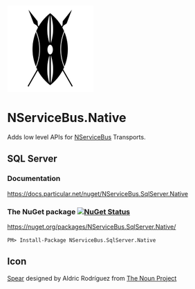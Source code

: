 ![Icon](https://raw.githubusercontent.com/NServiceBusExtensions/NServiceBus.Native/master/icon.png)

NServiceBus.Native
===========================

Adds low level APIs for [NServiceBus](https://docs.particular.net/nservicebus/) Transports.


## SQL Server


### Documentation

https://docs.particular.net/nuget/NServiceBus.SqlServer.Native


### The NuGet package  [![NuGet Status](https://img.shields.io/nuget/v/NServiceBus.SqlServer.Native.svg?style=flat)](https://www.nuget.org/packages/NServiceBus.SqlServer.Native/)

https://nuget.org/packages/NServiceBus.SqlServer.Native/

    PM> Install-Package NServiceBus.SqlServer.Native


## Icon

<a href="http://thenounproject.com/term/spear/814550/" target="_blank">Spear</a> designed by Aldric Rodríguez from <a href="http://thenounproject.com/" target="_blank">The Noun Project</a>